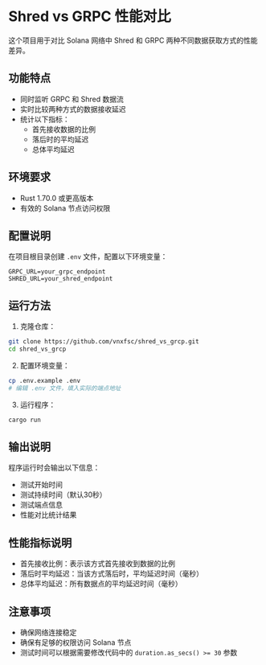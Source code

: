 # Shred vs GRPC 性能对比

这个项目用于对比 Solana 网络中 Shred 和 GRPC 两种不同数据获取方式的性能差异。

## 功能特点

- 同时监听 GRPC 和 Shred 数据流
- 实时比较两种方式的数据接收延迟
- 统计以下指标：
  - 首先接收数据的比例
  - 落后时的平均延迟
  - 总体平均延迟

## 环境要求

- Rust 1.70.0 或更高版本
- 有效的 Solana 节点访问权限

## 配置说明

在项目根目录创建 `.env` 文件，配置以下环境变量：

```env
GRPC_URL=your_grpc_endpoint
SHRED_URL=your_shred_endpoint
```

## 运行方法

1. 克隆仓库：
```bash
git clone https://github.com/vnxfsc/shred_vs_grcp.git
cd shred_vs_grcp
```

2. 配置环境变量：
```bash
cp .env.example .env
# 编辑 .env 文件，填入实际的端点地址
```

3. 运行程序：
```bash
cargo run
```

## 输出说明

程序运行时会输出以下信息：
- 测试开始时间
- 测试持续时间（默认30秒）
- 测试端点信息
- 性能对比统计结果

## 性能指标说明

- 首先接收比例：表示该方式首先接收到数据的比例
- 落后时平均延迟：当该方式落后时，平均延迟时间（毫秒）
- 总体平均延迟：所有数据点的平均延迟时间（毫秒）

## 注意事项

- 确保网络连接稳定
- 确保有足够的权限访问 Solana 节点
- 测试时间可以根据需要修改代码中的 `duration.as_secs() >= 30` 参数 